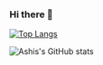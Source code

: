 ### Hi there 👋

[![Top Langs](https://github-readme-stats.vercel.app/api/top-langs/?username=ashis0013&layout=compact&theme=gruvbox)](https://github.com/ashis0013/github-readme-stats)

![Ashis's GitHub stats](https://github-readme-stats.vercel.app/api?username=ashis0013&show_icons=true&theme=gruvbox)


